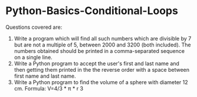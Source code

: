 # Python-Basics-Conditional-Loops
Questions covered are: 
1. Write a program which will find all such numbers which are divisible by 7 but are not a multiple of 5, between 2000 and 3200 (both included). The numbers obtained should be printed  in a comma-separated sequence on a single line. 
2. Write a Python program to accept the user's first and last name and then getting them printed in the the reverse order with a space between first name and last name.  
3. Write a Python program to find the volume of a sphere with diameter 12 cm. Formula: V=4/3 * π * r 3 
